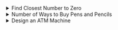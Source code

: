 <details><summary>Find Closest Number to Zero</summary>

![](https://github.com/archishmanghos/code-images/blob/master/Leetcode-6060.png)

</details>




<details><summary>Number of Ways to Buy Pens and Pencils</summary>

![](https://github.com/archishmanghos/code-images/blob/master/Leetcode-6061.png)

</details>




<details><summary>Design an ATM Machine</summary>

![](https://github.com/archishmanghos/code-images/blob/master/Leetcode-6062.png)

</details>